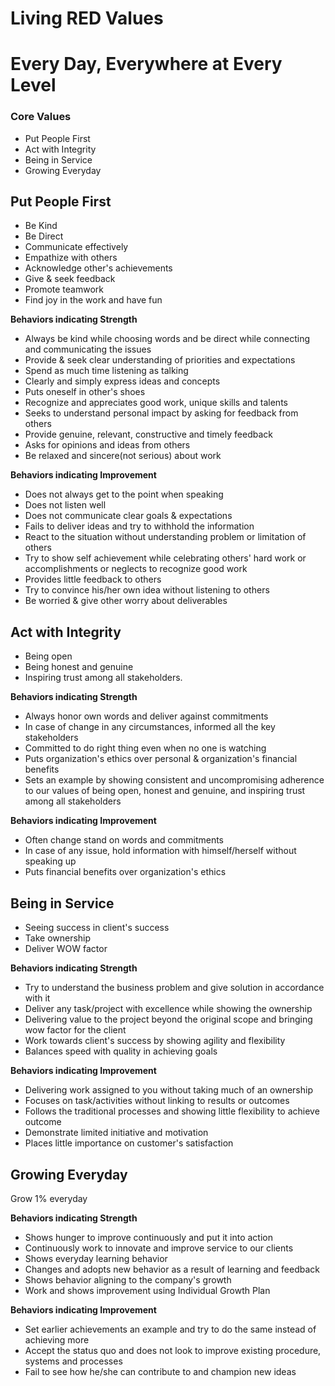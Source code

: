 ##

# Living RED Values

# Every Day, Everywhere at Every Level

### Core Values

- Put People First
- Act with Integrity
- Being in Service
- Growing Everyday

## Put People First

- Be Kind
- Be Direct
- Communicate effectively
- Empathize with others
- Acknowledge other&#39;s achievements
- Give &amp; seek feedback
- Promote teamwork
- Find joy in the work and have fun

**Behaviors indicating Strength**

- Always be kind while choosing words and be direct while connecting and communicating the issues
- Provide &amp; seek clear understanding of priorities and expectations
- Spend as much time listening as talking
- Clearly and simply express ideas and concepts
- Puts oneself in other&#39;s shoes
- Recognize and appreciates good work, unique skills and talents
- Seeks to understand personal impact by asking for feedback from others
- Provide genuine, relevant, constructive and timely feedback
- Asks for opinions and ideas from others
- Be relaxed and sincere(not serious) about work

**Behaviors indicating Improvement**

- Does not always get to the point when speaking
- Does not listen well
- Does not communicate clear goals &amp; expectations
- Fails to deliver ideas and try to withhold the information
- React to the situation without understanding problem or limitation of others
- Try to show self achievement while celebrating others&#39; hard work or accomplishments or neglects to recognize good work
- Provides little feedback to others
- Try to convince his/her own idea without listening to others
- Be worried &amp; give other worry about deliverables

## Act with Integrity

- Being open
- Being honest and genuine
- Inspiring trust among all stakeholders.

**Behaviors indicating Strength**

- Always honor own words and deliver against commitments
- In case of change in any circumstances, informed all the key stakeholders
- Committed to do right thing even when no one is watching
- Puts organization&#39;s ethics over personal &amp; organization&#39;s financial benefits
- Sets an example by showing consistent and uncompromising adherence to our values of being open, honest and genuine, and inspiring trust among all stakeholders

**Behaviors indicating Improvement**

- Often change stand on words and commitments
- In case of any issue, hold information with himself/herself without speaking up
- Puts financial benefits over organization&#39;s ethics

## Being in Service

- Seeing success in client&#39;s success
- Take ownership
- Deliver WOW factor

**Behaviors indicating Strength**

- Try to understand the business problem and give solution in accordance with it
- Deliver any task/project with excellence while showing the ownership
- Delivering value to the project beyond the original scope and bringing wow factor for the client
- Work towards client&#39;s success by showing agility and flexibility
- Balances speed with quality in achieving goals

**Behaviors indicating Improvement**

- Delivering work assigned to you without taking much of an ownership
- Focuses on task/activities without linking to results or outcomes
- Follows the traditional processes and showing little flexibility to achieve outcome
- Demonstrate limited initiative and motivation
- Places little importance on customer&#39;s satisfaction

## Growing Everyday

Grow 1% everyday

**Behaviors indicating Strength**

- Shows hunger to improve continuously and put it into action
- Continuously work to innovate and improve service to our clients
- Shows everyday learning behavior
- Changes and adopts new behavior as a result of learning and feedback
- Shows behavior aligning to the company&#39;s growth
- Work and shows improvement using Individual Growth Plan

**Behaviors indicating Improvement**

- Set earlier achievements an example and try to do the same instead of achieving more
- Accept the status quo and does not look to improve existing procedure, systems and processes
- Fail to see how he/she can contribute to and champion new ideas
